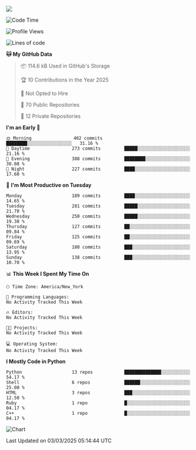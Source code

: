 
![](https://hit.yhype.me/github/profile?user_id=44564111)
<!--START_SECTION:waka-->
![Code Time](http://img.shields.io/badge/Code%20Time-24%20hrs%2049%20mins-blue)

![Profile Views](http://img.shields.io/badge/Profile%20Views-6-blue)

![Lines of code](https://img.shields.io/badge/From%20Hello%20World%20I%27ve%20Written-5.2%20million%20lines%20of%20code-blue)

**🐱 My GitHub Data** 

> 📦 114.6 kB Used in GitHub's Storage 
 > 
> 🏆 10 Contributions in the Year 2025
 > 
> 🚫 Not Opted to Hire
 > 
> 📜 70 Public Repositories 
 > 
> 🔑 12 Private Repositories 
 > 
**I'm an Early 🐤** 

```text
🌞 Morning                402 commits         ████████░░░░░░░░░░░░░░░░░   31.16 % 
🌆 Daytime                273 commits         █████░░░░░░░░░░░░░░░░░░░░   21.16 % 
🌃 Evening                388 commits         ████████░░░░░░░░░░░░░░░░░   30.08 % 
🌙 Night                  227 commits         ████░░░░░░░░░░░░░░░░░░░░░   17.60 % 
```
📅 **I'm Most Productive on Tuesday** 

```text
Monday                   189 commits         ████░░░░░░░░░░░░░░░░░░░░░   14.65 % 
Tuesday                  281 commits         █████░░░░░░░░░░░░░░░░░░░░   21.78 % 
Wednesday                250 commits         █████░░░░░░░░░░░░░░░░░░░░   19.38 % 
Thursday                 127 commits         ██░░░░░░░░░░░░░░░░░░░░░░░   09.84 % 
Friday                   125 commits         ██░░░░░░░░░░░░░░░░░░░░░░░   09.69 % 
Saturday                 180 commits         ███░░░░░░░░░░░░░░░░░░░░░░   13.95 % 
Sunday                   138 commits         ███░░░░░░░░░░░░░░░░░░░░░░   10.70 % 
```


📊 **This Week I Spent My Time On** 

```text
🕑︎ Time Zone: America/New_York

💬 Programming Languages: 
No Activity Tracked This Week

🔥 Editors: 
No Activity Tracked This Week

🐱‍💻 Projects: 
No Activity Tracked This Week

💻 Operating System: 
No Activity Tracked This Week
```

**I Mostly Code in Python** 

```text
Python                   13 repos            ██████████████░░░░░░░░░░░   54.17 % 
Shell                    6 repos             ██████░░░░░░░░░░░░░░░░░░░   25.00 % 
HTML                     3 repos             ███░░░░░░░░░░░░░░░░░░░░░░   12.50 % 
Ruby                     1 repo              █░░░░░░░░░░░░░░░░░░░░░░░░   04.17 % 
C++                      1 repo              █░░░░░░░░░░░░░░░░░░░░░░░░   04.17 % 
```

![Chart](https://wakatime.com/share/@Vault108/688d9b71-d249-4f4e-81ef-3dceb97e43a3.svg)



 Last Updated on 03/03/2025 05:14:44 UTC
<!--END_SECTION:waka-->
